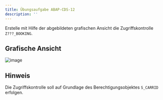 ```yaml
---
title: Übungsaufgabe ABAP-CDS-12
description: ''
---
```


Erstelle mit Hilfe der abgebildeten grafischen Ansicht die Zugriffskontrolle `Z???_BOOKING`.

## Grafische Ansicht
![image](https://user-images.githubusercontent.com/47243617/195269893-d6c89147-7fd3-441e-94a9-55b85023108f.png)

## Hinweis
Die Zugriffskontrolle soll auf Grundlage des Berechtigungsobjektes `S_CARRID` erfolgen.
